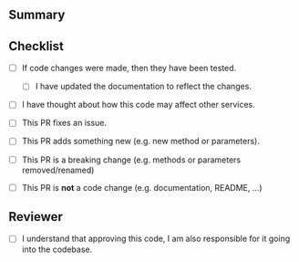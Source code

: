 ## Summary

<!-- What is this pull request for? Does it fix any issues? -->

## Checklist
- [ ] If code changes were made, then they have been tested.
    - [ ] I have updated the documentation to reflect the changes.
- [ ] I have thought about how this code may affect other services.

- [ ] This PR fixes an issue.
- [ ] This PR adds something new (e.g. new method or parameters).
- [ ] This PR is a breaking change (e.g. methods or parameters removed/renamed)
- [ ] This PR is **not** a code change (e.g. documentation, README, ...)

## Reviewer
- [ ] I understand that approving this code, I am also responsible for it going into the codebase.
